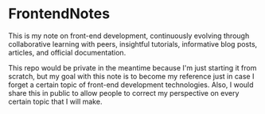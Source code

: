 # FrontendNotes
This is my note on front-end development, continuously evolving through collaborative learning with peers, insightful tutorials, informative blog posts, articles, and official documentation.

This repo would be private in the meantime because I'm just starting it from scratch, but my goal with this note is to become my reference just in case I forget a certain topic of front-end development technologies. Also, I would share this in public to allow people to correct my perspective on every certain topic that I will make.
